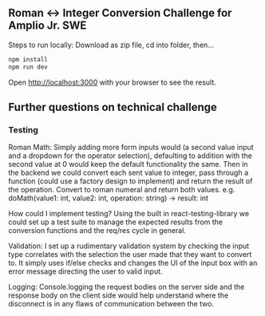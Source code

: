
## Roman <-> Integer Conversion Challenge for Amplio Jr. SWE

Steps to run locally:
Download as zip file, 
cd into folder, then...
```bash
npm install
npm run dev
```

Open [http://localhost:3000](http://localhost:3000) with your browser to see the result.

## Further questions on technical challenge

### Testing
Roman Math:
    Simply adding more form inputs would (a second value input and a dropdown for the operator selection), defaulting to addition with the second value at 0 would keep the default functionality the same. Then in the backend we could convert each sent value to integer, pass through a function (could use a factory design to implement) and return the result of the operation. Convert to roman numeral and return both values. e.g. doMath(value1: int, value2: int, operation: string) -> result: int

How could I implement testing?
    Using the built in react-testing-library we could set up a test suite to manage the expected results from the conversion functions and the req/res cycle in general.

Validation:
    I set up a rudimentary validation system by checking the input type correlates with the selection the user made that they want to convert to. It simply uses if/else checks and changes the UI of the input box with an error message directing the user to valid input.

Logging:
    Console.logging the request bodies on the server side and the response body on the client side would help understand where the disconnect is in any flaws of communication between the two.


